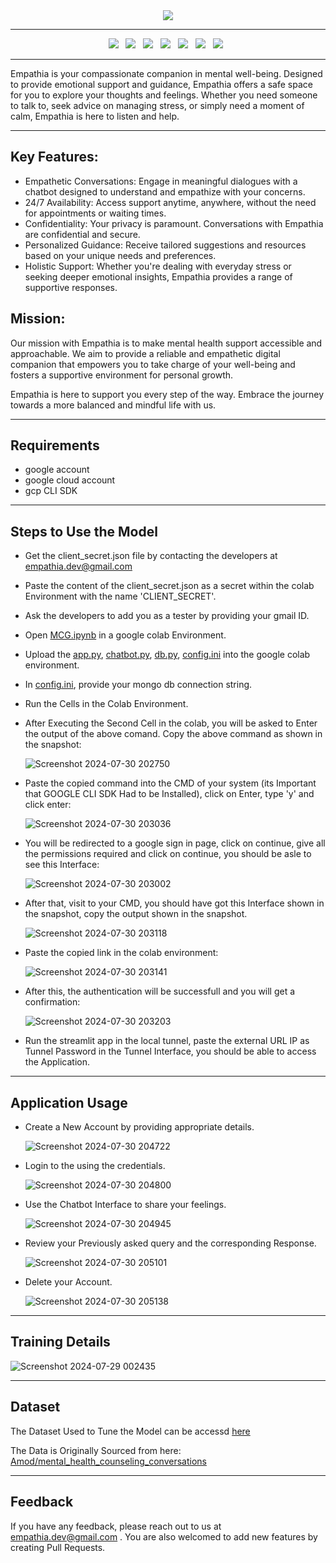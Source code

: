 <div align="center">
<image src="https://github.com/user-attachments/assets/99bdd6b4-57f9-42a8-a1c5-75e51fdabe49"/>
</div>


-----------------------------

<div align="center">
  <a><img src="https://custom-icon-badges.demolab.com/badge/Streamlit-000000?style=for-the-badge&logo=streamlit"></a> &nbsp;
  <a><img src="https://custom-icon-badges.demolab.com/badge/Gemini-FFFFFF?style=for-the-badge&logo=gemini"></a> &nbsp;
  <a><img src="https://img.shields.io/badge/python-3670A0?style=for-the-badge&logo=python&logoColor=ffdd54"></a> &nbsp;
  <a><img src="https://img.shields.io/badge/MongoDB_Atlas-%234ea94b.svg?style=for-the-badge&logo=mongodb&logoColor=white"></a> &nbsp;
  <a><img src="https://img.shields.io/badge/google colab-F9AB00?style=for-the-badge&logo=googlecolab&logoColor=white"></a> &nbsp;
  <a><img src="https://img.shields.io/badge/GoogleCloud-%234285F4.svg?style=for-the-badge&logo=google-cloud&logoColor=white"></a> &nbsp;
  <a><img src="https://custom-icon-badges.demolab.com/badge/Huggingface-FF9D00?style=for-the-badge&logo=huggingface-logo"></a> &nbsp;

</div>

---------------------

Empathia is your compassionate companion in mental well-being. Designed to provide emotional support and guidance, Empathia offers a safe space for you to explore your thoughts and feelings. Whether you need someone to talk to, seek advice on managing stress, or simply need a moment of calm, Empathia is here to listen and help.

 -------------------
## Key Features:
- Empathetic Conversations: Engage in meaningful dialogues with a chatbot designed to understand and empathize with your concerns.
- 24/7 Availability: Access support anytime, anywhere, without the need for appointments or waiting times.
- Confidentiality: Your privacy is paramount. Conversations with Empathia are confidential and secure.
- Personalized Guidance: Receive tailored suggestions and resources based on your unique needs and preferences.
- Holistic Support: Whether you're dealing with everyday stress or seeking deeper emotional insights, Empathia provides a range of supportive responses.

## Mission:
Our mission with Empathia is to make mental health support accessible and approachable. We aim to provide a reliable and empathetic digital companion that empowers you to take charge of your well-being and fosters a supportive environment for personal growth.

Empathia is here to support you every step of the way. Embrace the journey towards a more balanced and mindful life with us.

--------------------------

## Requirements
- google account
- google cloud account
- gcp CLI SDK

---------------------------

## Steps to Use the Model

- Get the client_secret.json file by contacting the developers at empathia.dev@gmail.com
- Paste the content of the client_secret.json as a secret within the colab Environment with the name 'CLIENT_SECRET'.
- Ask the developers to add you as a tester by providing your gmail ID.
- Open [MCG.ipynb](MCG.ipynb) in a google colab Environment.
- Upload the [app.py](app.py), [chatbot.py](chatbot.py), [db.py](db.py), [config.ini](config.ini) into the google colab environment.
- In [config.ini](config.ini), provide your mongo db connection string.
- Run the Cells in the Colab Environment.

- After Executing the Second Cell in the colab, you will be asked to Enter the output of the above comand. Copy the above command as shown in the snapshot:
    
   ![Screenshot 2024-07-30 202750](https://github.com/user-attachments/assets/c9533674-d8ec-4e7b-aa9b-5327096b58a1)

- Paste the copied command into the CMD of your system (its Important that GOOGLE CLI SDK Had to be Installed), click on Enter, type 'y' and click enter:
   
   ![Screenshot 2024-07-30 203036](https://github.com/user-attachments/assets/81d72644-f25a-465c-96f5-4d283ffe1b08)
   
- You will be redirected to a google sign in page, click on continue, give all the permissions required and click on continue, you should be asle to see this Interface:
   
    ![Screenshot 2024-07-30 203002](https://github.com/user-attachments/assets/de8df443-3cbd-46d5-b0c8-027cb9a531a5)

- After that, visit to your CMD, you should have got this Interface shown in the snapshot, copy the output shown in the snapshot.

   ![Screenshot 2024-07-30 203118](https://github.com/user-attachments/assets/895ae487-c853-467d-9ac6-4bd750c8d60f)

- Paste the copied link in the colab environment:
   
   ![Screenshot 2024-07-30 203141](https://github.com/user-attachments/assets/79fa0438-7964-415e-9a89-4710a7fa3c14)
   
- After this, the authentication will be successfull and you will get a confirmation:

    ![Screenshot 2024-07-30 203203](https://github.com/user-attachments/assets/73fa232e-7105-42ae-baf3-02d01df48c3d)

- Run the streamlit app in the local tunnel, paste the external URL IP  as Tunnel Password in the Tunnel Interface, you should be able to access the Application.

-------------------------------

## Application Usage

- Create a New Account by providing appropriate details.
  
  ![Screenshot 2024-07-30 204722](https://github.com/user-attachments/assets/852bc1c6-90ff-4cb1-a0cb-df0a3f332f02)


- Login to the using the credentials.
  
  ![Screenshot 2024-07-30 204800](https://github.com/user-attachments/assets/53333689-bb40-4d13-b29b-f1ebcc46db92)


- Use the Chatbot Interface to share your feelings.
  
  ![Screenshot 2024-07-30 204945](https://github.com/user-attachments/assets/9138f634-2ef2-4474-be63-d7cb35da9720)


- Review your Previously asked query and the corresponding Response.
  
  ![Screenshot 2024-07-30 205101](https://github.com/user-attachments/assets/6c7eb697-06e9-4662-93d7-7fce35a48938)


- Delete your Account.
  
  ![Screenshot 2024-07-30 205138](https://github.com/user-attachments/assets/766c97ca-98e1-462b-ba30-9c7b17fd040f)


-----------------------

## Training Details

![Screenshot 2024-07-29 002435](https://github.com/user-attachments/assets/02534868-4779-45ea-9da4-275ee5602629)

--------------------------

## Dataset

The Dataset Used to Tune the Model can be accessd [here](https://docs.google.com/spreadsheets/d/1Elf0wP54e-p8rb2gVWGdPU8-c83IIXZcT8o7TPrylJ8/edit?usp=sharing )

The Data is Originally Sourced from here: [Amod/mental_health_counseling_conversations](https://huggingface.co/datasets/Amod/mental_health_counseling_conversations)

---------------------------

## Feedback

If you have any feedback, please reach out to us at empathia.dev@gmail.com .
You are also welcomed to add new features by creating Pull Requests.
